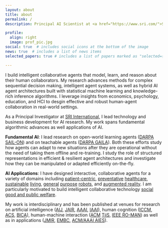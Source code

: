 ```yaml
---
layout: about
title: about
permalink: /
description: Principal AI Scientist at <a href="https://www.sri.com/">SRI International</a>, <a href="https://www.sri.com/research/future-concepts-division/">Future Concepts</a> (formerly <a href="https://en.wikipedia.org/wiki/PARC_(company)">Xerox PARC</a>)

profile:
  align: right
  image: prof_pic.jpg
social: true  # includes social icons at the bottom of the image
news: true  # includes a list of news items
selected_papers: true # includes a list of papers marked as "selected={true}"

---
```


I build intelligent collaborative agents that model, learn, and reason about their human collaborators. My research advances methods for complex sequential decision making, intelligent agent systems, as well as hybrid AI agent architectures built with statistical machine learning and knowledge-rich inference algorithms. I leverage insights from economics, psychology, education, and HCI to desgin effective and robust human-agent collaboration in real-world settings. 

As a Principal Investigator at [SRI International](https://www.sri.com/), I lead technology and business development for AI research. My work spans fundamental algorithmic advances as well applications of AI. 

__Fundamental AI__: I lead research on open-world learning agents ([DARPA SAIL-ON](https://intelligencecommunitynews.com/darpa-introduces-sail-on-program/)) and on teachable agents ([DARPA GAILA](https://www.darpa.mil/program/grounded-artificial-intelligence-language-acquisition)). Both these efforts study how agents can adapt to new situations after they are operational without the need of taking them offline and re-training. I study the role of structured representations in efficient & resilient agent architectures and investigate how they can be manipulated or adapted efficiently on-the-fly.     

__AI Applications__: I have designed interactive, collaborative agents for a variety of domains including [patient-centric](https://arxiv.org/abs/2402.00234), [preventative](https://dl.acm.org/doi/abs/10.1145/3366501) [healthcare](https://dl.acm.org/doi/abs/10.1145/3366501), [sustainable](https://www.jair.org/index.php/jair/article/view/11352) [living](https://dl.acm.org/doi/abs/10.1145/3563357.3567404), [general](https://ieeexplore.ieee.org/abstract/document/9515448) [purpose](https://www.aaai.org/ocs/index.php/AAAI/AAAI18/paper/viewPaper/17261) [robots](https://www.aaai.org/ocs/index.php/AAAI/AAAI14/paper/viewFile/8630/8446), and [augmented reality](http://ceur-ws.org/Vol-2327/IUI19WS-USER2AGENT-1.pdf). I am particularly motivated to build intelligent collaborative technology [social good and public welfare](https://cra.org/ccc/wp-content/uploads/sites/2/2016/04/AI-for-Social-Good-Workshop-Report.pdf). 

My work is interdisciplinary and has been published at venues for research on artificial intelligence ([AIJ](https://www.sciencedirect.com/science/article/abs/pii/S0004370224000973), [JAIR](https://www.jair.org/index.php/jair/article/view/11352), [AAAI](https://www.aaai.org/ocs/index.php/AAAI/AAAI14/paper/viewFile/8630/8446), [IAAI](https://www.aaai.org/ocs/index.php/IAAI/IAAI17/paper/viewPaper/14963)), human cognition ([ICCM](https://iccm-conference.github.io/), [ACS](http://cogsys.org/journal/volume2/article-2-9.pdf), [BICA](https://www.sciencedirect.com/science/article/pii/S2212683X14000164)), human-machine interaction ([ACM](https://dl.acm.org/doi/abs/10.1145/3375790) [TiiS](https://dl.acm.org/doi/abs/10.1145/3366501), [IEEE RO-MAN](https://ieeexplore.ieee.org/document/9515448)) as well as in applications ([JMIR](https://www.jmir.org/2017/11/e397/), [EMBC](https://ieeexplore.ieee.org/abstract/document/7591428), [ACM/AAAI AIES](https://dl.acm.org/doi/abs/10.1145/3306618.3314271)). 
